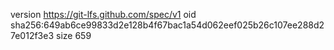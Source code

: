 version https://git-lfs.github.com/spec/v1
oid sha256:649ab6ce99833d2e128b4f67bac1a54d062eef025b26c107ee288d27e012f3e3
size 659
